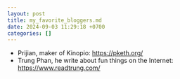 ```yaml
---
layout: post
title: my_favorite_bloggers.md
date: 2024-09-03 11:29:18 +0700
categories: []
---
```

- Prijian, maker of Kinopio: https://pketh.org/
- Trung Phan, he write about fun things on the Internet: https://www.readtrung.com/
